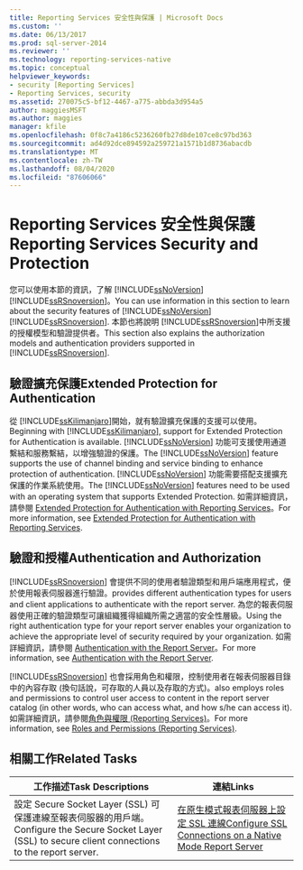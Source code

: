```yaml
---
title: Reporting Services 安全性與保護 | Microsoft Docs
ms.custom: ''
ms.date: 06/13/2017
ms.prod: sql-server-2014
ms.reviewer: ''
ms.technology: reporting-services-native
ms.topic: conceptual
helpviewer_keywords:
- security [Reporting Services]
- Reporting Services, security
ms.assetid: 270075c5-bf12-4467-a775-abbda3d954a5
author: maggiesMSFT
ms.author: maggies
manager: kfile
ms.openlocfilehash: 0f8c7a4186c5236260fb27d8de107ce8c97bd363
ms.sourcegitcommit: ad4d92dce894592a259721a1571b1d8736abacdb
ms.translationtype: MT
ms.contentlocale: zh-TW
ms.lasthandoff: 08/04/2020
ms.locfileid: "87606066"
---
```

# <a name="reporting-services-security-and-protection"></a><span data-ttu-id="9db02-102">Reporting Services 安全性與保護</span><span class="sxs-lookup"><span data-stu-id="9db02-102">Reporting Services Security and Protection</span></span>
  <span data-ttu-id="9db02-103">您可以使用本節的資訊，了解 [!INCLUDE[ssNoVersion](../../includes/ssnoversion-md.md)][!INCLUDE[ssRSnoversion](../../includes/ssrsnoversion-md.md)]。</span><span class="sxs-lookup"><span data-stu-id="9db02-103">You can use information in this section to learn about the security features of [!INCLUDE[ssNoVersion](../../includes/ssnoversion-md.md)][!INCLUDE[ssRSnoversion](../../includes/ssrsnoversion-md.md)].</span></span> <span data-ttu-id="9db02-104">本節也將說明 [!INCLUDE[ssRSnoversion](../../includes/ssrsnoversion-md.md)]中所支援的授權模型和驗證提供者。</span><span class="sxs-lookup"><span data-stu-id="9db02-104">This section also explains the authorization models and authentication providers supported in [!INCLUDE[ssRSnoversion](../../includes/ssrsnoversion-md.md)].</span></span>  
  
## <a name="extended-protection-for-authentication"></a><span data-ttu-id="9db02-105">驗證擴充保護</span><span class="sxs-lookup"><span data-stu-id="9db02-105">Extended Protection for Authentication</span></span>  
 <span data-ttu-id="9db02-106">從 [!INCLUDE[ssKilimanjaro](../../includes/sskilimanjaro-md.md)]開始，就有驗證擴充保護的支援可以使用。</span><span class="sxs-lookup"><span data-stu-id="9db02-106">Beginning with [!INCLUDE[ssKilimanjaro](../../includes/sskilimanjaro-md.md)], support for Extended Protection for Authentication is available.</span></span> <span data-ttu-id="9db02-107">[!INCLUDE[ssNoVersion](../../includes/ssnoversion-md.md)] 功能可支援使用通道繫結和服務繫結，以增強驗證的保護。</span><span class="sxs-lookup"><span data-stu-id="9db02-107">The [!INCLUDE[ssNoVersion](../../includes/ssnoversion-md.md)] feature supports the use of channel binding and service binding to enhance protection of authentication.</span></span> <span data-ttu-id="9db02-108">[!INCLUDE[ssNoVersion](../../includes/ssnoversion-md.md)] 功能需要搭配支援擴充保護的作業系統使用。</span><span class="sxs-lookup"><span data-stu-id="9db02-108">The [!INCLUDE[ssNoVersion](../../includes/ssnoversion-md.md)] features need to be used with an operating system that supports Extended Protection.</span></span> <span data-ttu-id="9db02-109">如需詳細資訊，請參閱 [Extended Protection for Authentication with Reporting Services](extended-protection-for-authentication-with-reporting-services.md)。</span><span class="sxs-lookup"><span data-stu-id="9db02-109">For more information, see [Extended Protection for Authentication with Reporting Services](extended-protection-for-authentication-with-reporting-services.md).</span></span>  
  
## <a name="authentication-and-authorization"></a><span data-ttu-id="9db02-110">驗證和授權</span><span class="sxs-lookup"><span data-stu-id="9db02-110">Authentication and Authorization</span></span>  
 [!INCLUDE[ssRSnoversion](../../includes/ssrsnoversion-md.md)] <span data-ttu-id="9db02-111">會提供不同的使用者驗證類型和用戶端應用程式，便於使用報表伺服器進行驗證。</span><span class="sxs-lookup"><span data-stu-id="9db02-111">provides different authentication types for users and client applications to authenticate with the report server.</span></span> <span data-ttu-id="9db02-112">為您的報表伺服器使用正確的驗證類型可讓組織獲得組織所需之適當的安全性層級。</span><span class="sxs-lookup"><span data-stu-id="9db02-112">Using the right authentication type for your report server enables your organization to achieve the appropriate level of security required by your organization.</span></span> <span data-ttu-id="9db02-113">如需詳細資訊，請參閱 [Authentication with the Report Server](authentication-with-the-report-server.md)。</span><span class="sxs-lookup"><span data-stu-id="9db02-113">For more information, see [Authentication with the Report Server](authentication-with-the-report-server.md).</span></span>  
  
 [!INCLUDE[ssRSnoversion](../../includes/ssrsnoversion-md.md)] <span data-ttu-id="9db02-114">也會採用角色和權限，控制使用者在報表伺服器目錄中的內容存取 (換句話說，可存取的人員以及存取的方式)。</span><span class="sxs-lookup"><span data-stu-id="9db02-114">also employs roles and permissions to control user access to content in the report server catalog (in other words, who can access what, and how s/he can access it).</span></span> <span data-ttu-id="9db02-115">如需詳細資訊，請參閱[角色與權限 &#40;Reporting Services&#41;](roles-and-permissions-reporting-services.md)。</span><span class="sxs-lookup"><span data-stu-id="9db02-115">For more information, see [Roles and Permissions &#40;Reporting Services&#41;](roles-and-permissions-reporting-services.md).</span></span>  
  
## <a name="related-tasks"></a><span data-ttu-id="9db02-116">相關工作</span><span class="sxs-lookup"><span data-stu-id="9db02-116">Related Tasks</span></span>  
  
|<span data-ttu-id="9db02-117">工作描述</span><span class="sxs-lookup"><span data-stu-id="9db02-117">Task Descriptions</span></span>|<span data-ttu-id="9db02-118">連結</span><span class="sxs-lookup"><span data-stu-id="9db02-118">Links</span></span>|  
|-----------------------|-----------|  
|<span data-ttu-id="9db02-119">設定 Secure Socket Layer (SSL) 可保護連線至報表伺服器的用戶端。</span><span class="sxs-lookup"><span data-stu-id="9db02-119">Configure the Secure Socket Layer (SSL) to secure client connections to the report server.</span></span>|[<span data-ttu-id="9db02-120">在原生模式報表伺服器上設定 SSL 連線</span><span class="sxs-lookup"><span data-stu-id="9db02-120">Configure SSL Connections on a Native Mode Report Server</span></span>](configure-ssl-connections-on-a-native-mode-report-server.md)|  
  
  
